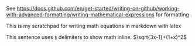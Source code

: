 See https://docs.github.com/en/get-started/writing-on-github/working-with-advanced-formatting/writing-mathematical-expressions for formatting

This is my scratchpad for writing math equations in markdown with latex

This sentence uses `$` delimiters to show math inline:  $\sqrt{3x-1}+(1+x)^2$

